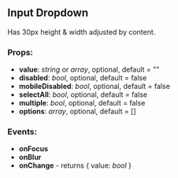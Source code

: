 ## **Input Dropdown**

Has 30px height & width adjusted by content.

### Props:

- **value**: _string_ or _array_, optional, default = ""
- **disabled**: _bool_, optional, default = false
- **mobileDisabled**: _bool_, optional, default = false
- **selectAll**: _bool_, optional, default = false
- **multiple**: _bool_, optional, default = false
- **options**: _array_, optional, default = []

### Events:

- **onFocus**
- **onBlur**
- **onChange** - returns { value: _bool_ }

